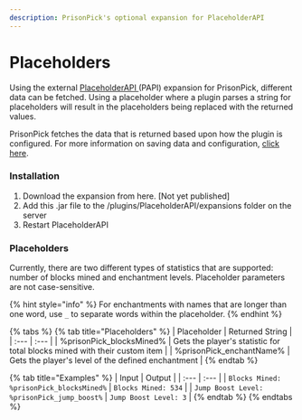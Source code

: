```yaml
---
description: PrisonPick's optional expansion for PlaceholderAPI
---
```


# Placeholders

Using the external [PlaceholderAPI ](https://www.spigotmc.org/resources/placeholderapi.6245/)\(PAPI\) expansion for PrisonPick, different data can be fetched. Using a placeholder where a plugin parses a string for placeholders will result in the placeholders being replaced with the returned values.  
  
PrisonPick fetches the data that is returned based upon how the plugin is configured. For more information on saving data and configuration, [click here](saving-data.md).

### Installation

1. Download the expansion from here. \[Not yet published\]
2. Add this .jar file to the /plugins/PlaceholderAPI/expansions folder on the server
3. Restart PlaceholderAPI

### Placeholders

Currently, there are two different types of statistics that are supported: number of blocks mined and enchantment levels. Placeholder parameters are not case-sensitive.

{% hint style="info" %}
For enchantments with names that are longer than one word, use `_` to separate words within the placeholder.
{% endhint %}

{% tabs %}
{% tab title="Placeholders" %}
| Placeholder | Returned String |
| :--- | :--- |
| %prisonPick\_blocksMined% | Gets the player's statistic for total blocks mined with their custom item |
| %prisonPick\_enchantName% | Gets the player's level of the defined enchantment |
{% endtab %}

{% tab title="Examples" %}
| Input | Output |
| :--- | :--- |
| `Blocks Mined: %prisonPick_blocksMined%` | `Blocks Mined: 534` |
| `Jump Boost Level: %prisonPick_jump_boost%` | `Jump Boost Level: 3` |
{% endtab %}
{% endtabs %}

